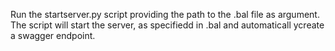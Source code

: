 Run the startserver.py script providing the path to the .bal file as argument.
The script will start the server, as specifiedd in .bal and automaticall ycreate a swagger endpoint.